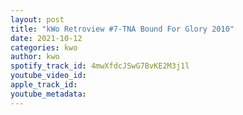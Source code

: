 ```yaml
---
layout: post
title: "kWo Retroview #7-TNA Bound For Glory 2010"
date: 2021-10-12
categories: kwo
author: kwo
spotify_track_id: 4mwXfdcJSwG7BvKE2M3j1l
youtube_video_id: 
apple_track_id: 
youtube_metadata: 
---
```

